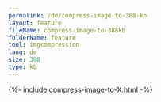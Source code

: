 ```yaml
---
permalink: /de/compress-image-to-388-kb
layout: feature
fileName: compress-image-to-388kb
folderName: feature
tool: imgcompression
lang: de
size: 388
type: kb
---
```


{%- include compress-image-to-X.html -%}
